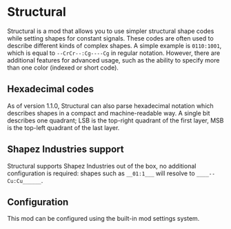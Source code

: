 # Structural

Structural is a mod that allows you to use simpler structural shape codes while setting
shapes for constant signals. These codes are often used to describe different kinds of
complex shapes. A simple example is `0110:1001`, which is equal to `--CrCr--:Cg----Cg` in
regular notation. However, there are additional features for advanced usage, such as the
ability to specify more than one color (indexed or short code).

## Hexadecimal codes

As of version 1.1.0, Structural can also parse hexadecimal notation which describes shapes
in a compact and machine-readable way. A single bit describes one quadrant; LSB is the
top-right quadrant of the first layer, MSB is the top-left quadrant of the last layer.

## Shapez Industries support

Structural supports Shapez Industries out of the box, no additional configuration is
required: shapes such as `__01:1___` will resolve to `____--Cu:Cu______`.

## Configuration

This mod can be configured using the built-in mod settings system.
